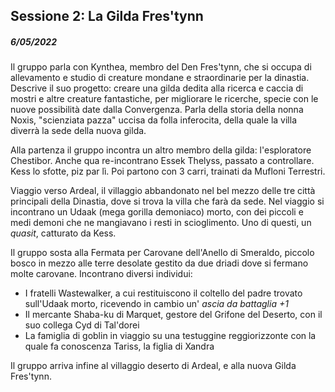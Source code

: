 ## Sessione 2: La Gilda Fres'tynn

##### 6/05/2022

Il gruppo parla con Kynthea, membro del Den Fres'tynn, che si occupa di allevamento e studio di creature mondane e straordinarie per la dinastia. Descrive il suo progetto: creare una gilda dedita alla ricerca e caccia di mostri e altre creature fantastiche, per migliorare le ricerche, specie con le nuove possibilità date dalla Convergenza. Parla della storia della nonna Noxis, "scienziata pazza" uccisa da folla inferocita, della quale la villa diverrà la sede della nuova gilda.

Alla partenza il gruppo incontra un altro membro della gilda: l'esploratore Chestibor. Anche qua re-incontrano Essek Thelyss, passato a controllare. Kess lo sfotte, piz par lì. Poi partono con 3 carri, trainati da Mufloni Terrestri.

Viaggio verso Ardeal, il villaggio abbandonato nel bel mezzo delle tre città principali della Dinastia, dove si trova la villa che farà da sede. Nel viaggio si incontrano un Udaak (mega gorilla demoniaco) morto, con dei piccoli e medi demoni che ne mangiavano i resti in scioglimento. Uno di questi, un *quasit*, catturato da Kess.

Il gruppo sosta alla Fermata per Carovane dell'Anello di Smeraldo, piccolo bosco in mezzo alle terre desolate gestito da due driadi dove si fermano molte carovane. Incontrano diversi individui:

* I fratelli Wastewalker, a cui restituiscono il coltello del padre trovato sull'Udaak morto, ricevendo in cambio un' *ascia da battaglia +1*
* Il mercante Shaba-ku di Marquet, gestore del Grifone del Deserto, con il suo collega Cyd di Tal'dorei
* La famiglia di goblin in viaggio su una testuggine reggiorizzonte con la quale fa conoscenza Tariss, la figlia di Xandra

Il gruppo arriva infine al villaggio deserto di Ardeal, e alla nuova Gilda Fres'tynn.